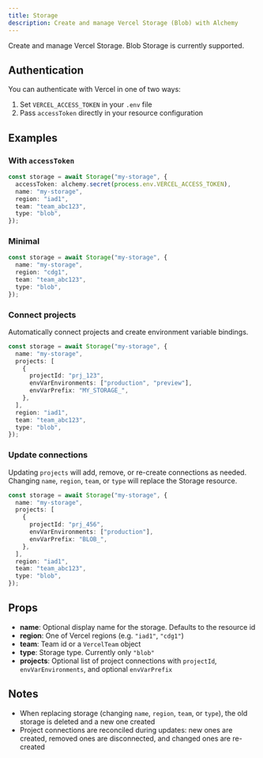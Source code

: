 ```yaml
---
title: Storage
description: Create and manage Vercel Storage (Blob) with Alchemy
---
```


Create and manage Vercel Storage. Blob Storage is currently supported.

## Authentication

You can authenticate with Vercel in one of two ways:

1. Set `VERCEL_ACCESS_TOKEN` in your `.env` file
2. Pass `accessToken` directly in your resource configuration

## Examples

### With `accessToken`

```ts
const storage = await Storage("my-storage", {
  accessToken: alchemy.secret(process.env.VERCEL_ACCESS_TOKEN),
  name: "my-storage",
  region: "iad1",
  team: "team_abc123",
  type: "blob",
});
```

### Minimal

```ts
const storage = await Storage("my-storage", {
  name: "my-storage",
  region: "cdg1",
  team: "team_abc123",
  type: "blob",
});
```

### Connect projects

Automatically connect projects and create environment variable bindings.

```ts
const storage = await Storage("my-storage", {
  name: "my-storage",
  projects: [
    {
      projectId: "prj_123",
      envVarEnvironments: ["production", "preview"],
      envVarPrefix: "MY_STORAGE_",
    },
  ],
  region: "iad1",
  team: "team_abc123",
  type: "blob",
});
```

### Update connections

Updating `projects` will add, remove, or re-create connections as needed. Changing `name`, `region`, `team`, or `type` will replace the Storage resource.

```ts
const storage = await Storage("my-storage", {
  name: "my-storage",
  projects: [
    {
      projectId: "prj_456",
      envVarEnvironments: ["production"],
      envVarPrefix: "BLOB_",
    },
  ],
  region: "iad1",
  team: "team_abc123",
  type: "blob",
});
```

## Props

- **name**: Optional display name for the storage. Defaults to the resource id
- **region**: One of Vercel regions (e.g. `"iad1"`, `"cdg1"`)
- **team**: Team id or a `VercelTeam` object
- **type**: Storage type. Currently only `"blob"`
- **projects**: Optional list of project connections with `projectId`, `envVarEnvironments`, and optional `envVarPrefix`

## Notes

- When replacing storage (changing `name`, `region`, `team`, or `type`), the old storage is deleted and a new one created
- Project connections are reconciled during updates: new ones are created, removed ones are disconnected, and changed ones are re-created


